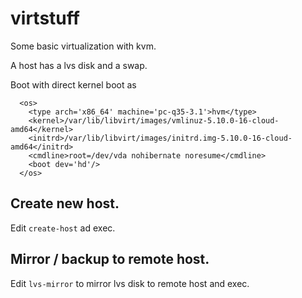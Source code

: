 # virtstuff
Some basic virtualization with kvm.

A host has a lvs disk and a swap. 

Boot with direct kernel boot as 

```
  <os>
    <type arch='x86_64' machine='pc-q35-3.1'>hvm</type>
    <kernel>/var/lib/libvirt/images/vmlinuz-5.10.0-16-cloud-amd64</kernel>
    <initrd>/var/lib/libvirt/images/initrd.img-5.10.0-16-cloud-amd64</initrd>
    <cmdline>root=/dev/vda nohibernate noresume</cmdline>
    <boot dev='hd'/>
  </os>
```

## Create new host.

Edit `create-host` ad exec.

## Mirror / backup to remote host.

Edit `lvs-mirror` to mirror lvs disk to remote host
and exec.
